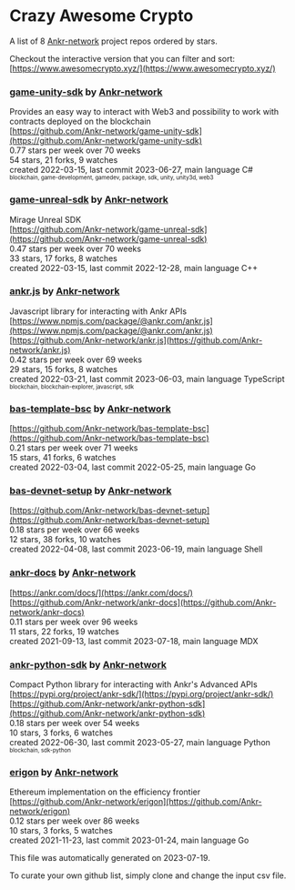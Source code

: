 # Crazy Awesome Crypto
A list of 8 [Ankr-network](https://github.com/Ankr-network) project repos ordered by stars.  

Checkout the interactive version that you can filter and sort: 
[https://www.awesomecrypto.xyz/](https://www.awesomecrypto.xyz/)  


### [game-unity-sdk](https://github.com/Ankr-network/game-unity-sdk) by [Ankr-network](https://github.com/Ankr-network)  
Provides an easy way to interact with Web3 and possibility to work with contracts deployed on the blockchain  
[https://github.com/Ankr-network/game-unity-sdk](https://github.com/Ankr-network/game-unity-sdk)  
0.77 stars per week over 70 weeks  
54 stars, 21 forks, 9 watches  
created 2022-03-15, last commit 2023-06-27, main language C#  
<sub><sup>blockchain, game-development, gamedev, package, sdk, unity, unity3d, web3</sup></sub>


### [game-unreal-sdk](https://github.com/Ankr-network/game-unreal-sdk) by [Ankr-network](https://github.com/Ankr-network)  
Mirage Unreal SDK  
[https://github.com/Ankr-network/game-unreal-sdk](https://github.com/Ankr-network/game-unreal-sdk)  
0.47 stars per week over 70 weeks  
33 stars, 17 forks, 8 watches  
created 2022-03-15, last commit 2022-12-28, main language C++  


### [ankr.js](https://github.com/Ankr-network/ankr.js) by [Ankr-network](https://github.com/Ankr-network)  
Javascript library for interacting with Ankr APIs  
[https://www.npmjs.com/package/@ankr.com/ankr.js](https://www.npmjs.com/package/@ankr.com/ankr.js)  
[https://github.com/Ankr-network/ankr.js](https://github.com/Ankr-network/ankr.js)  
0.42 stars per week over 69 weeks  
29 stars, 15 forks, 8 watches  
created 2022-03-21, last commit 2023-06-03, main language TypeScript  
<sub><sup>blockchain, blockchain-explorer, javascript, sdk</sup></sub>


### [bas-template-bsc](https://github.com/Ankr-network/bas-template-bsc) by [Ankr-network](https://github.com/Ankr-network)  
  
[https://github.com/Ankr-network/bas-template-bsc](https://github.com/Ankr-network/bas-template-bsc)  
0.21 stars per week over 71 weeks  
15 stars, 41 forks, 6 watches  
created 2022-03-04, last commit 2022-05-25, main language Go  


### [bas-devnet-setup](https://github.com/Ankr-network/bas-devnet-setup) by [Ankr-network](https://github.com/Ankr-network)  
  
[https://github.com/Ankr-network/bas-devnet-setup](https://github.com/Ankr-network/bas-devnet-setup)  
0.18 stars per week over 66 weeks  
12 stars, 38 forks, 10 watches  
created 2022-04-08, last commit 2023-06-19, main language Shell  


### [ankr-docs](https://github.com/Ankr-network/ankr-docs) by [Ankr-network](https://github.com/Ankr-network)  
  
[https://ankr.com/docs/](https://ankr.com/docs/)  
[https://github.com/Ankr-network/ankr-docs](https://github.com/Ankr-network/ankr-docs)  
0.11 stars per week over 96 weeks  
11 stars, 22 forks, 19 watches  
created 2021-09-13, last commit 2023-07-18, main language MDX  


### [ankr-python-sdk](https://github.com/Ankr-network/ankr-python-sdk) by [Ankr-network](https://github.com/Ankr-network)  
Compact Python library for interacting with Ankr's Advanced APIs  
[https://pypi.org/project/ankr-sdk/](https://pypi.org/project/ankr-sdk/)  
[https://github.com/Ankr-network/ankr-python-sdk](https://github.com/Ankr-network/ankr-python-sdk)  
0.18 stars per week over 54 weeks  
10 stars, 3 forks, 6 watches  
created 2022-06-30, last commit 2023-05-27, main language Python  
<sub><sup>blockchain, sdk-python</sup></sub>


### [erigon](https://github.com/Ankr-network/erigon) by [Ankr-network](https://github.com/Ankr-network)  
Ethereum implementation on the efficiency frontier  
[https://github.com/Ankr-network/erigon](https://github.com/Ankr-network/erigon)  
0.12 stars per week over 86 weeks  
10 stars, 3 forks, 5 watches  
created 2021-11-23, last commit 2023-01-24, main language Go  


This file was automatically generated on 2023-07-19.  

To curate your own github list, simply clone and change the input csv file.  